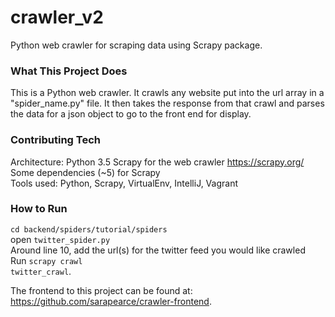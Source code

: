 # crawler_v2
Python web crawler for scraping data using Scrapy package.

<h3>What This Project Does</h3>

This is a Python web crawler. It crawls any website put into the url array in a "spider_name.py" file. It then takes the response from that crawl and parses the data for a json object to go to the front end for display.

<h3>Contributing Tech</h3>

Architecture: Python 3.5
Scrapy for the web crawler https://scrapy.org/ <br>
Some dependencies (~5) for Scrapy <br>
Tools used: Python, Scrapy, VirtualEnv, IntelliJ, Vagrant <br>

<h3>How to Run</h3>

<code>cd backend/spiders/tutorial/spiders</code> <br>
open <code>twitter_spider.py</code> <br>
Around line 10,  add the url(s) for the twitter feed you would like crawled <br>
Run <code>scrapy crawl twitter_crawl</code>. <br>

The frontend to this project can be found at: https://github.com/sarapearce/crawler-frontend. 
